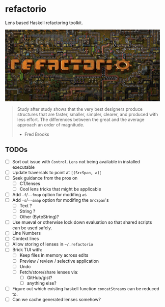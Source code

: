 # refactorio

Lens based Haskell refactoring toolkit.

![refactorio](refactorio.png)

> Study after study shows that the very best designers produce structures that
> are faster, smaller, simpler, clearer, and produced with less effort. The
> differences between the great and the average approach an order of magnitude.
>
> - Fred Brooks

## TODOs

- [ ] Sort out issue with `Control.Lens` not being available in installed executable
- [ ] Update traversals to point at `[(SrcSpan, a)]`
- [ ] Seek guidance from the pros on
  - [ ] CT/lenses
  - [ ] Cool lens tricks that might be applicable
- [ ] Add `-f`/`--fmap` option for modifing `a`s
- [ ] Add `-s`/`--smap` option for modifing the `SrcSpan`'s
  - [ ] Text ?
  - [ ] String ?
  - [ ] Other (ByteString)?
- [ ] Use mueval or otherwise lock down evaluation so that shared scripts can
      be used safely.
- [ ] Line Numbers
- [ ] Context lines
- [ ] Allow storing of lenses in `~/.refactorio`
- [ ] Brick TUI with:
  - [ ] Keep files in memory across edits
  - [ ] Preview / review / selective application
  - [ ] Undo
  - [ ] Fetch/store/share lenses via:
    - [ ] GitHub/gist?
    - [ ] anything else?
- [ ] Figure out which existing haskell function `concatStreams` can be reduced to.
- [ ] Can we cache generated lenses somehow?
